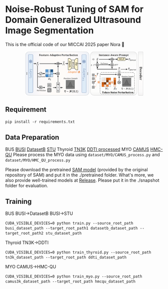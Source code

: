 # Noise-Robust Tuning of SAM for Domain Generalized Ultrasound Image Segmentation
This is the official code of our MICCAI 2025 paper Nora 🥳

<div align=center>
	<img src="figures/Pipeline.png" width=75%/>
</div>

## Requirement
``pip install -r requirements.txt``

## Data Preparation
BUS
[BUSI](https://scholar.cu.edu.eg/?q=afahmy/pages/dataset)
[DatasetB](https://helward.mmu.ac.uk/STAFF/M.Yap/dataset.php)
[STU](https://github.com/xbhlk/STU-Hospital)
Thyroid
[TN3K](https://github.com/haifangong/TRFE-Net-for-thyroid-nodule-segmentation)
[DDTI processed](https://github.com/ynatovich/mlhc/tree/main/2_preprocessed_data)
MYO
[CAMUS](https://www.creatis.insa-lyon.fr/Challenge/camus/index.html)
[HMC-QU](https://www.kaggle.com/datasets/aysendegerli/hmcqu-dataset)
Please process the MYO data using `dataset/MYO/CAMUS_process.py` and `dataset/MYO/HMC_QU_process.py`


Please download the pretrained [SAM model](https://drive.google.com/file/d/1_oCdoEEu3mNhRfFxeWyRerOKt8OEUvcg/view?usp=share_link) 
(provided by the original repository of SAM) and put it in the ./pretrained folder. 
What's more, we also provide well-trained models at [Release](https://github.com/wkklavis/Nora/releases/tag/v.1.0.0). Please put it in the ./snapshot folder for evaluation. 

## Training
BUS BUSI->DatasetB BUSI->STU
```
CUDA_VISIBLE_DEVICES=0 python train.py --source_root_path busi_dataset_path --target_root_path1 datasetb_dataset_path --target_root_path2 stu_dataset_path 
```

Thyroid TN3K->DDTI 
```
CUDA_VISIBLE_DEVICES=0 python train_thyroid.py --source_root_path tn3k_dataset_path --target_root_path ddti_dataset_path 
```

MYO CAMUS->HMC-QU
```
CUDA_VISIBLE_DEVICES=0 python train_myo.py --source_root_path camus3k_dataset_path --target_root_path hmcqu_dataset_path 
```
